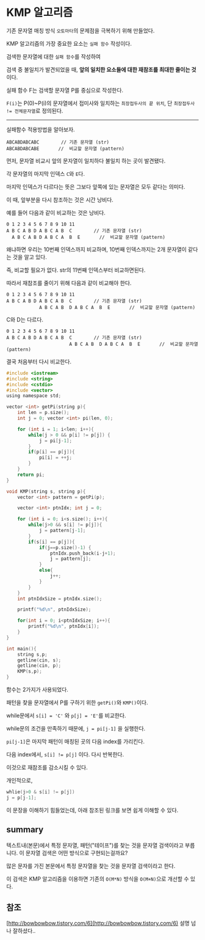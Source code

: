 # KMP 알고리즘

기존 문자열 매칭 방식 `오토마타`의 문제점을 극복하기 위해 만들었다.

KMP 알고리즘의 가장 중요한 요소는 `실패 함수` 작성이다.

검색한 문자열에 대한 `실패 함수`를 작성하여

검색 중 불일치가 발견되었을 때, **앞의 일치한 요소들에 대한 재참조를 최대한 줄이는 것**이다.

실패 함수 F는 검색할 문자열 P를 중심으로 작성한다.

`F(i)`는 P(0)~P(i)의 문자열에서 접미사와 일치하는 `최장접두사의 끝 위치`, 단 `최장접두사 != 전체문자열`로 정의된다.

---

실패함수 적용방법을 알아보자.

```
ABCABDABCABC 		// 기존 문자열 (str)
ABCABDABCABE       //  비교할 문자열 (pattern)
```


먼저, 문자열 비교시 앞의 문자열이 일치하다 불일치 하는 곳이 발견됐다.

각 문자열의 마지막 인덱스 `C`와 `E`다.

마지막 인덱스가 다르다는 뜻은 그보다 앞쪽에 있는 문자열은 모두 같다는 의미다.

이 때, 앞부분을 다시 참조하는 것은 시간 낭비다.

예를 들어 다음과 같이 비교하는 것은 낭비다.

```
0 1 2 3 4 5 6 7 8 9 10 11
A B C A B D A B C A B  C 		// 기존 문자열 (str)
  A B C A B D A B C A  B  E       //  비교할 문자열 (pattern)
```

왜냐하면 우리는 10번째 인덱스까지 비교하며, 10번째 인덱스까지는 2개 문자열이 같다는 것을 알고 있다.

즉, 비교할 필요가 없다. str의 11번째 인덱스부터 비교하면된다.

따라서 재참조를 줄이기 위해 다음과 같이 비교해야 한다.

```
0 1 2 3 4 5 6 7 8 9 10 11
A B C A B D A B C A B  C 		// 기존 문자열 (str)
            A B C A B  D A B C A  B  E       //  비교할 문자열 (pattern)
```

C와 D는 다르다.

```
0 1 2 3 4 5 6 7 8 9 10 11
A B C A B D A B C A B  C 		// 기존 문자열 (str)
            		   A B C A B  D A B C A  B  E       //  비교할 문자열 (pattern)
```
결국 처음부터 다시 비교한다.


```C
#include <iostream>
#include <string>
#include <cstdio>
#include <vector>
using namespace std;

vector <int> getPi(string p){
    int len = p.size();
    int j = 0; vector <int> pi(len, 0);

    for (int i = 1; i<len; i++){
        while(j > 0 && p[i] != p[j]) {
            j = pi[j-1];
        }
        if(p[i] == p[j]){
            pi[i] = ++j;
        }
    }
    return pi;
}

void KMP(string s, string p){
    vector <int> pattern = getPi(p);

    vector <int> ptnIdx; int j = 0;

    for (int i = 0; i<s.size(); i++){
        while(j>0 && s[i] != p[j]){
            j = pattern[j-1];
        }
        if(s[i] == p[j]){
            if(j==p.size()-1) {
                ptnIdx.push_back(i-j+1);
                j = pattern[j];
            }
            else{
                j++;
            }
        }
    }
    int ptnIdxSize = ptnIdx.size();

    printf("%d\n", ptnIdxSize);

    for(int i = 0; i<ptnIdxSize; i++){
        printf("%d\n", ptnIdx[i]);
    }
}

int main(){
    string s,p;
    getline(cin, s);
    getline(cin, p);
    KMP(s,p);
}
```

함수는 2가지가 사용되었다.

패턴을 찾을 문자열에서 P를 구하기 위한 `getPi()`와 `KMP()`이다.


while문에서 `s[i] = 'C'` 와 `p[j] = 'E'`를 비교한다.

while문의 조건을 만족하기 때문에, `j = pi[j-1]` 을 실행한다.

`pi[j-1]`은 마지막 패턴이 매칭된 곳의 다음 index를 가리킨다.

다음 index에서, `s[i] != p[j]` 이다. 다시 반복한다.

이것으로 재참조를 감소시킬 수 있다.


개인적으로,

```C
whlie(j>0 & s[i] != p[j])
j = p[j-1];
```

이 문장을 이해하기 힘들었는데, 아래 참조된 링크를 보면 쉽게 이해할 수 있다.


## summary

텍스트내(본문)에서 특정 문자열, 패턴("테이프")를 찾는 것을 문자열 검색이라고 부릅니다.
이 문자열 검색은 어떤 방식으로 구현되는걸까요?

많은 문자를 가진 본문에서 특정 문자열을 찾는 것을 문자열 검색이라고 한다.

이 검색은 KMP 알고리즘을 이용하면 기존의 `O(M*N)` 방식을 `O(M+N)`으로 개선할 수 있다.


## 참조

[http://bowbowbow.tistory.com/6](http://bowbowbow.tistory.com/6) 설명 넘나 잘하셨다..
